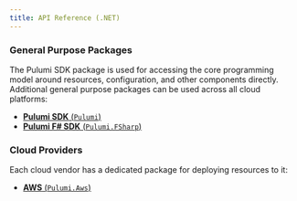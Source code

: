 ```yaml
---
title: API Reference (.NET)
---
```


### General Purpose Packages

The Pulumi SDK package is used for accessing the core programming model around resources, configuration, and other components
directly. Additional general purpose packages can be used across all cloud platforms:

* [**Pulumi SDK** (`Pulumi`)](/docs/reference/pkg/dotnet/Pulumi/Pulumi.html)
* [**Pulumi F# SDK** (`Pulumi.FSharp`)](/docs/reference/pkg/dotnet/Pulumi.FSharp/Pulumi.FSharp.html)

### Cloud Providers

Each cloud vendor has a dedicated package for deploying resources to it:
                      
* [**AWS** (`Pulumi.Aws`)](/docs/reference/pkg/dotnet/Pulumi.Aws/Pulumi.Aws.html)
